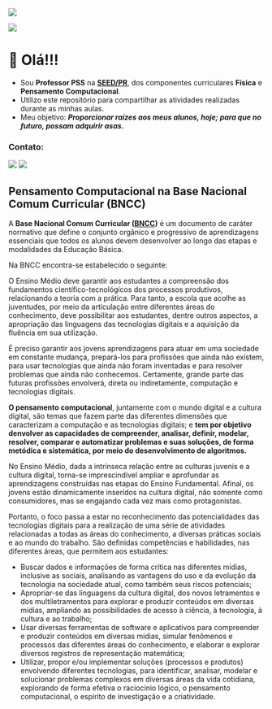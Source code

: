 <p align="left">
<img src="https://user-images.githubusercontent.com/100809861/176980262-b4f09115-4086-4d7f-a6d9-cd44a565b196.png"/>
</p>

![](https://komarev.com/ghpvc/?username=marcus-mocellin&style=for-the-badge)

# 👋 Olá!!!
- Sou **Professor PSS** na **[SEED/PR](https://www.educacao.pr.gov.br/)**, dos componentes curriculares **Física** e **Pensamento Computacional**.
- Utilizo este repositório para compartilhar as atividades realizadas durante as minhas aulas.
- Meu objetivo: ***Proporcionar raízes aos meus alunos, hoje; para que no futuro, possam adquirir asas.***

### Contato:
<a href = "mailto:professor.mocellin@gmail.com"><img src="https://img.shields.io/badge/Gmail-D14836?style=for-the-badge&logo=gmail&logoColor=white" target="_blank"></a>
<a href="https://www.linkedin.com/in/marcus-mocellin/" target="_blank"><img src="https://img.shields.io/badge/-LinkedIn-%230077B5?style=for-the-badge&logo=linkedin&logoColor=white" target="_blank"></a>

## Pensamento Computacional na Base Nacional Comum Curricular (BNCC)
A **Base Nacional Comum Curricular ([BNCC](http://basenacionalcomum.mec.gov.br/))** é um documento de caráter normativo que define o conjunto orgânico e progressivo de aprendizagens essenciais que todos os alunos devem desenvolver ao longo das etapas e modalidades da Educação Básica.

Na BNCC encontra-se estabelecido o seguinte:

O Ensino Médio deve garantir aos estudantes a compreensão dos fundamentos científico-tecnológicos dos processos produtivos, relacionando a teoria com a prática. Para tanto, a escola que acolhe as juventudes, por meio da articulação entre diferentes áreas do conhecimento, deve possibilitar aos estudantes, dentre outros aspectos, a apropriação das linguagens das tecnologias digitais e a aquisição da fluência em sua utilização.

É preciso garantir aos jovens aprendizagens para atuar em uma sociedade em constante mudança, prepará-los para profissões que ainda não existem, para usar tecnologias que ainda não foram inventadas e para resolver problemas que ainda não conhecemos. Certamente, grande parte das futuras profissões envolverá, direta ou indiretamente, computação e tecnologias digitais.

**O pensamento computacional**, juntamente com o mundo digital e a cultura digital, são temas que fazem parte das diferentes dimensões que caracterizam a computação e as tecnologias digitais; e **tem por objetivo denvolver as capacidades de compreender, analisar, definir, modelar, resolver, comparar e automatizar problemas e suas soluções, de forma metódica e sistemática, por meio do desenvolvimento de algoritmos.**

No Ensino Médio, dada a intrínseca relação entre as culturas juvenis e a cultura digital, torna-se imprescindível ampliar e aprofundar as aprendizagens construídas nas etapas do Ensino Fundamental. Afinal, os jovens estão dinamicamente inseridos na cultura digital, não somente como consumidores, mas se engajando cada vez mais como protagonistas.

Portanto, o foco passa a estar no reconhecimento das potencialidades das tecnologias digitais para a realização de uma série de atividades relacionadas a todas as áreas do conhecimento, a diversas práticas sociais e ao mundo do trabalho. São definidas competências e habilidades, nas diferentes áreas, que permitem aos estudantes:
- Buscar dados e informações de forma crítica nas diferentes mídias, inclusive as sociais, analisando as vantagens do uso e da evolução da tecnologia na sociedade atual, como também seus riscos potenciais;
- Apropriar-se das linguagens da cultura digital, dos novos letramentos e dos multiletramentos para explorar e produzir conteúdos em diversas mídias, ampliando as possibilidades de acesso à ciência, à tecnologia, à cultura e ao trabalho;
- Usar diversas ferramentas de software e aplicativos para compreender e produzir conteúdos em diversas mídias, simular fenômenos e processos das diferentes áreas do conhecimento, e elaborar e explorar diversos registros de representação matemática;
- Utilizar, propor e/ou implementar soluções (processos e produtos) envolvendo diferentes tecnologias, para identificar, analisar, modelar e solucionar problemas complexos em diversas áreas da vida cotidiana, explorando de forma efetiva o raciocínio lógico, o pensamento computacional, o espírito de investigação e a criatividade.

<!---
marcus-mocellin/marcus-mocellin is a ✨ special ✨ repository because its `README.md` (this file) appears on your GitHub profile.
You can click the Preview link to take a look at your changes.
--->
